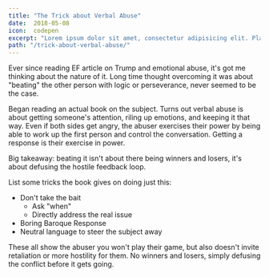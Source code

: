 ```yaml
---
title: "The Trick about Verbal Abuse"
date:  2018-05-08
icon:  codepen
excerpt: "Lorem ipsum dolor sit amet, consectetur adipisicing elit. Placeat, voluptatibus ipsum similique velit sapiente aperiam distinctio?"
path: "/trick-about-verbal-abuse/"
---
```


Ever since reading EF article on Trump and emotional abuse, it's got me thinking about the nature of it. Long time thought overcoming it was about "beating" the other person with logic or perseverance, never seemed to be the case.

Began reading an actual book on the subject. Turns out verbal abuse is about getting someone's attention, riling up emotions, and keeping it that way. Even if both sides get angry, the abuser exercises their power by being able to work up the first person and control the conversation. Getting a response is their exercise in power.

Big takeaway: beating it isn't about there being winners and losers, it's about defusing the hostile feedback loop.

List some tricks the book gives on doing just this:

* Don't take the bait
    - Ask "when"
    - Directly address the real issue
* Boring Baroque Response
* Neutral language to steer the subject away

These all show the abuser you won't play their game, but also doesn't invite retaliation or more hostility for them. No winners and losers, simply defusing the conflict before it gets going.
